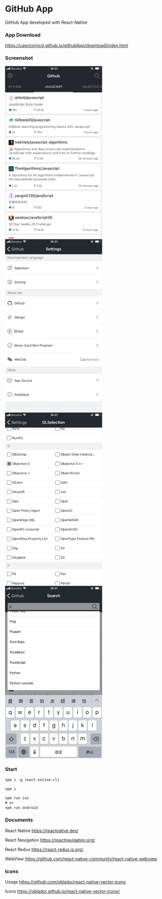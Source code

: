# GitHub App

GitHub App developed with React-Native

### App Download

https://capricorncd.github.io/githubApp/download/index.html

### Screenshot

<img src="./download/screenshot001.png" width="320"/>
<img src="./download/screenshot002.png" width="320"/>
<img src="./download/screenshot003.png" width="320"/>
<img src="./download/screenshot004.png" width="320"/>

### Start

```
npm i -g react-native-cli
```

```
npm i
```

```
npm run ios
# or
npm run android
```

### Documents

React Native https://reactnative.dev/

React Navigation https://reactnavigation.org/

React Redux https://react-redux.js.org/

WebView https://github.com/react-native-community/react-native-webview

### Icons

Usage https://github.com/oblador/react-native-vector-icons

Icons https://oblador.github.io/react-native-vector-icons/


